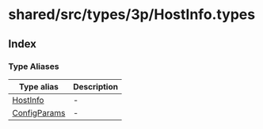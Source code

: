 # shared/src/types/3p/HostInfo.types

## Index

### Type Aliases

| Type alias | Description |
| ------ | ------ |
| [HostInfo](type-aliases/HostInfo.md) | - |
| [ConfigParams](type-aliases/ConfigParams.md) | - |
